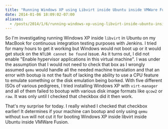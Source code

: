 ```yaml
---
title: "Running Windows XP using Libvirt inside Ubuntu inside VMWare Fusion"
date: 2014-01-06 18:09:02-07:00
aliases:
  - /posts/2014/1/6/running-windows-xp-using-libvirt-inside-ubuntu-inside-vmware-fusion/
---
```


So I'm investigating running Windows XP inside `libvirt` in Ubuntu on my MacBook for continuous integration testing
purposes with Jenkins. I tried for many hours to get it working but Windows would not boot up or it would get stuck
on the `NTLDR cannot be found` issue. As it turns out, I did not enable "Enable hypervisor applications in this
virtual machine". I was under the assumption that I would not need to check that box as I wrongly assumed `qemu`
would handle all the needed machine translation and that an error with bootup is not the fault of lacking the ability
to use a CPU feature to emulate something or the disk emulation being borked. With five different ISOs of various
pedigrees, I tried installing Windows XP with `virt-manager` and all of them failed to bootup with various disk image
formats like `qcow2` or `raw`. It was only until I checked that checkbox did it then work.

That's my surprise for today. I really wished I checked that checkbox earlier! It determines if your machine can
bootup and only using `qemu` without `kvm` will not cut it for booting Windows XP inside libvirt inside Ubuntu inside
VMWare Fusion.
